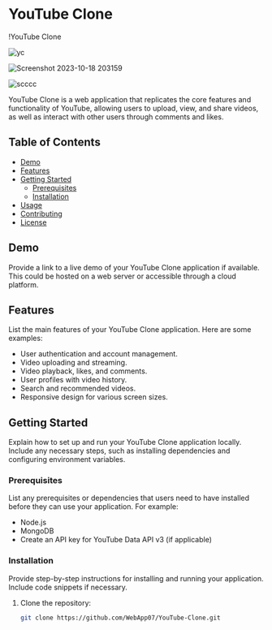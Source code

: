 # YouTube Clone

!YouTube Clone 

![yc](https://github.com/WebApp07/YouTube-Clone/assets/134862312/9765e1b2-576b-49df-8c12-b17547dfaf64)


![Screenshot 2023-10-18 203159](https://github.com/WebApp07/YouTube-Clone/assets/134862312/8c9ffb2a-ab82-44c9-87f4-6580e695100e)


![scccc](https://github.com/WebApp07/YouTube-Clone/assets/134862312/21daeb2e-dcfb-42d0-ad03-040e3c604f53)

YouTube Clone is a web application that replicates the core features and functionality of YouTube, allowing users to upload, view, and share videos, as well as interact with other users through comments and likes.

## Table of Contents
- [Demo](#demo)
- [Features](#features)
- [Getting Started](#getting-started)
  - [Prerequisites](#prerequisites)
  - [Installation](#installation)
- [Usage](#usage)
- [Contributing](#contributing)
- [License](#license)

## Demo
Provide a link to a live demo of your YouTube Clone application if available. This could be hosted on a web server or accessible through a cloud platform.

## Features
List the main features of your YouTube Clone application. Here are some examples:

- User authentication and account management.
- Video uploading and streaming.
- Video playback, likes, and comments.
- User profiles with video history.
- Search and recommended videos.
- Responsive design for various screen sizes.

## Getting Started
Explain how to set up and run your YouTube Clone application locally. Include any necessary steps, such as installing dependencies and configuring environment variables.

### Prerequisites
List any prerequisites or dependencies that users need to have installed before they can use your application. For example:

- Node.js
- MongoDB
- Create an API key for YouTube Data API v3 (if applicable)

### Installation
Provide step-by-step instructions for installing and running your application. Include code snippets if necessary.

1. Clone the repository:
   ```bash
   git clone https://github.com/WebApp07/YouTube-Clone.git
